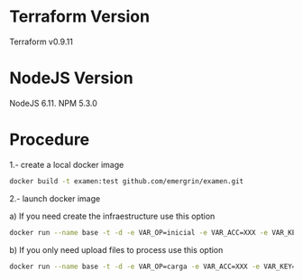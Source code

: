# Terraform Version
Terraform v0.9.11

# NodeJS Version
NodeJS 6.11.
NPM 5.3.0

# Procedure

1.- create a local docker image

```bash
docker build -t examen:test github.com/emergrin/examen.git
```
2.- launch docker image

a) If you need create the infraestructure use this option

```bash
docker run --name base -t -d -e VAR_OP=inicial -e VAR_ACC=XXX -e VAR_KEY=YYY node:test
```


b) If you only need upload files to process use this option

```bash
docker run --name base -t -d -e VAR_OP=carga -e VAR_ACC=XXX -e VAR_KEY=YYY node:test
```
